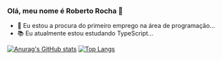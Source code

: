 ### Olá, meu nome é Roberto Rocha 👋

- 👔 Eu estou a procura do primeiro emprego na área de programação...
- 📚 Eu atualmente estou estudando TypeScript...

[![Anurag's GitHub stats](https://github-readme-stats.vercel.app/api?username=RobertoDRS&show_icons=true&bg_color=DCDCDC&title_color=000000&locale=pt-br&icon_color=191970&text_color=1C1C1C)](https://github.com/anuraghazra/github-readme-stats)
[![Top Langs](https://github-readme-stats.vercel.app/api/top-langs/?username=RobertoDRS&bg_color=DCDCDC&title_color=000000&text_color=1C1C1C)](https://github.com/anuraghazra/github-readme-stats)

